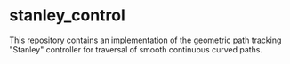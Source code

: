 # stanley_control
This repository contains an implementation of the geometric path tracking "Stanley" controller for traversal of smooth continuous curved paths.
